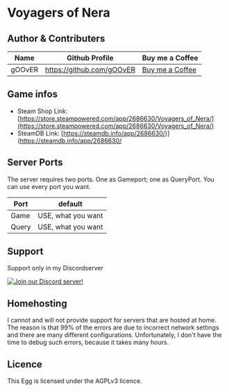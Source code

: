 # Voyagers of Nera

## Author & Contributers

| Name | Github Profile | Buy me a Coffee |
| ------------- |-------------|-------------|
| gOOvER | https://github.com/gOOvER |[Buy me a Coffee](https://donate.goover.dev) | |

## Game infos
- Steam Shop Link: [https://store.steampowered.com/app/2686630/Voyagers_of_Nera/](https://store.steampowered.com/app/2686630/Voyagers_of_Nera/)
- SteamDB Link: [https://steamdb.info/app/2686630/)](https://steamdb.info/app/2686630/
  

## Server Ports

The server requires two ports. One as Gameport; one as QueryPort. You can use every port you want.

| Port | default |
|-------|---------|
| Game | USE, what you want |
| Query | USE, what you want |


## Support
Support only in my Discordserver

[![Join our Discord server!](https://invidget.switchblade.xyz/raurR4vshX)](http://discord.gg/raurR4vshX)

## Homehosting

I cannot and will not provide support for servers that are hosted at home. The reason is that 99% of the errors are due to incorrect network settings and there are many different configurations.
Unfortunately, I don't have the time to debug such errors, because it takes many hours.

## Licence
This Egg is licensed under the AGPLv3 licence.
